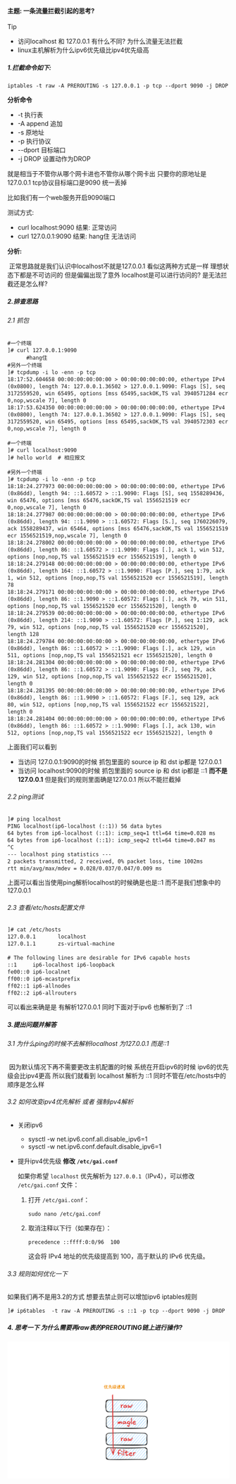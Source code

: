 

#### 主题:  一条流量拦截引起的思考?



> [!TIP]
>
> - 访问localhost 和 127.0.0.1 有什么不同? 为什么流量无法拦截
> - linux主机解析为什么ipv6优先级比ipv4优先级高





##### 1.拦截命令如下:

```shell
iptables -t raw -A PREROUTING -s 127.0.0.1 -p tcp --dport 9090 -j DROP
```

**分析命令**

- -t 执行表
- -A append 追加
- -s 原地址
- -p 执行协议
- --dport 目标端口
- -j DROP 设置动作为DROP 

就是相当于不管你从哪个网卡进也不管你从哪个网卡出  只要你的原地址是127.0.0.1 tcp协议目标端口是9090 统一丢掉

比如我们有一个web服务开启9090端口

测试方式:

- curl localhost:9090   结果: 正常访问
- curl 127.0.0.1:9090   结果:  hang住 无法访问



**分析:**

​	正常思路就是我们认识中localhost不就是127.0.0.1 看似这两种方式是一样 理想状态下都是不可访问的 但是偏偏出现了意外 localhost是可以进行访问的? 是无法拦截还是怎么样?



#####  2.排查思路

###### 2.1 抓包 

```shell
#一个终端
]# curl 127.0.0.1:9090 
      #hang住
#另外一个终端
]# tcpdump -i lo -enn -p tcp
18:17:52.604658 00:00:00:00:00:00 > 00:00:00:00:00:00, ethertype IPv4 (0x0800), length 74: 127.0.0.1.36502 > 127.0.0.1.9090: Flags [S], seq 3172559520, win 65495, options [mss 65495,sackOK,TS val 3940571284 ecr 0,nop,wscale 7], length 0
18:17:53.624350 00:00:00:00:00:00 > 00:00:00:00:00:00, ethertype IPv4 (0x0800), length 74: 127.0.0.1.36502 > 127.0.0.1.9090: Flags [S], seq 3172559520, win 65495, options [mss 65495,sackOK,TS val 3940572303 ecr 0,nop,wscale 7], length 0

#一个终端
]# curl localhost:9090 
]# hello world  # 相应报文

#另外一个终端
]# tcpdump -i lo -enn -p tcp
18:18:24.277973 00:00:00:00:00:00 > 00:00:00:00:00:00, ethertype IPv6 (0x86dd), length 94: ::1.60572 > ::1.9090: Flags [S], seq 1558289436, win 65476, options [mss 65476,sackOK,TS val 1556521519 ecr 0,nop,wscale 7], length 0
18:18:24.277987 00:00:00:00:00:00 > 00:00:00:00:00:00, ethertype IPv6 (0x86dd), length 94: ::1.9090 > ::1.60572: Flags [S.], seq 1760226079, ack 1558289437, win 65464, options [mss 65476,sackOK,TS val 1556521519 ecr 1556521519,nop,wscale 7], length 0
18:18:24.278002 00:00:00:00:00:00 > 00:00:00:00:00:00, ethertype IPv6 (0x86dd), length 86: ::1.60572 > ::1.9090: Flags [.], ack 1, win 512, options [nop,nop,TS val 1556521519 ecr 1556521519], length 0
18:18:24.279148 00:00:00:00:00:00 > 00:00:00:00:00:00, ethertype IPv6 (0x86dd), length 164: ::1.60572 > ::1.9090: Flags [P.], seq 1:79, ack 1, win 512, options [nop,nop,TS val 1556521520 ecr 1556521519], length 78
18:18:24.279171 00:00:00:00:00:00 > 00:00:00:00:00:00, ethertype IPv6 (0x86dd), length 86: ::1.9090 > ::1.60572: Flags [.], ack 79, win 511, options [nop,nop,TS val 1556521520 ecr 1556521520], length 0
18:18:24.279539 00:00:00:00:00:00 > 00:00:00:00:00:00, ethertype IPv6 (0x86dd), length 214: ::1.9090 > ::1.60572: Flags [P.], seq 1:129, ack 79, win 512, options [nop,nop,TS val 1556521520 ecr 1556521520], length 128
18:18:24.279784 00:00:00:00:00:00 > 00:00:00:00:00:00, ethertype IPv6 (0x86dd), length 86: ::1.60572 > ::1.9090: Flags [.], ack 129, win 511, options [nop,nop,TS val 1556521521 ecr 1556521520], length 0
18:18:24.281304 00:00:00:00:00:00 > 00:00:00:00:00:00, ethertype IPv6 (0x86dd), length 86: ::1.60572 > ::1.9090: Flags [F.], seq 79, ack 129, win 512, options [nop,nop,TS val 1556521522 ecr 1556521520], length 0
18:18:24.281395 00:00:00:00:00:00 > 00:00:00:00:00:00, ethertype IPv6 (0x86dd), length 86: ::1.9090 > ::1.60572: Flags [F.], seq 129, ack 80, win 512, options [nop,nop,TS val 1556521522 ecr 1556521522], length 0
18:18:24.281404 00:00:00:00:00:00 > 00:00:00:00:00:00, ethertype IPv6 (0x86dd), length 86: ::1.60572 > ::1.9090: Flags [.], ack 130, win 512, options [nop,nop,TS val 1556521522 ecr 1556521522], length 0

```



上面我们可以看到

- 当访问 127.0.0.1:9090的时候 抓包里面的 source ip 和 dst ip都是 127.0.0.1
- 当访问 localhost:9090的时候 抓包里面的 source ip 和 dst ip都是 ::1 **而不是127.0.0.1** 但是我们的规则里面确是127.0.0.1 所以不能拦截掉



###### 2.2 ping测试

```shell
]# ping localhost
PING localhost(ip6-localhost (::1)) 56 data bytes
64 bytes from ip6-localhost (::1): icmp_seq=1 ttl=64 time=0.028 ms
64 bytes from ip6-localhost (::1): icmp_seq=2 ttl=64 time=0.047 ms
^C
--- localhost ping statistics ---
2 packets transmitted, 2 received, 0% packet loss, time 1002ms
rtt min/avg/max/mdev = 0.028/0.037/0.047/0.009 ms
```

上面可以看出当使用ping解析localhost的时候确是也是::1 而不是我们想象中的127.0.0.1



###### 2.3 查看/etc/hosts配置文件

```shell
]# cat /etc/hosts
127.0.0.1       localhost
127.0.1.1       zs-virtual-machine

# The following lines are desirable for IPv6 capable hosts
::1     ip6-localhost ip6-loopback
fe00::0 ip6-localnet
ff00::0 ip6-mcastprefix
ff02::1 ip6-allnodes
ff02::2 ip6-allrouters
```

可以看出来确是是 有解析127.0.0.1 同时下面对于ipv6 也解析到了 ::1 



##### 3.提出问题并解答

###### 3.1 为什么ping的时候不去解析localhost 为127.0.0.1 而是::1 

​	因为默认情况下再不需要更改主机配置的时候 系统在开启ipv6的时候  ipv6的优先级会比ipv4更高 所以我们就看到 localhost 解析为 ::1 同时不管在/etc/hosts中的顺序是怎么样 

###### 3.2 如何改变ipv4优先解析 或者 强制ipv4解析

- 关闭ipv6

    - sysctl -w net.ipv6.conf.all.disable_ipv6=1
    - sysctl -w net.ipv6.conf.default.disable_ipv6=1

- 提升ipv4优先级   **修改 `/etc/gai.conf`**

    如果你希望 `localhost` 优先解析为 `127.0.0.1`（IPv4），可以修改 `/etc/gai.conf` 文件：

    1. 打开 `/etc/gai.conf`：

        ```
        sudo nano /etc/gai.conf
        ```

    2. 取消注释以下行（如果存在）：

        ```
        precedence ::ffff:0:0/96  100
        ```

        这会将 IPv4 地址的优先级提高到 100，高于默认的 IPv6 优先级。

###### 3.3 规则如何优化一下

如果我们再不是用3.2的方式 想要去禁止则可以增加ipv6 iptables规则

```shell
]# ip6tables  -t raw -A PREROUTING -s ::1 -p tcp --dport 9090 -j DROP
```



##### 4. 思考一下 为什么需要再raw表的PREROUTING链上进行操作?



![image-20250320183305419](./iptables01.assets/image-20250320183305419.png)





